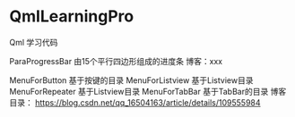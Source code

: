 # QmlLearningPro
Qml 学习代码

ParaProgressBar  由15个平行四边形组成的进度条
博客：xxx

MenuForButton 基于按键的目录
MenuForListview 基于Listview目录
MenuForRepeater 基于Listview目录
MenuForTabBar 基于TabBar的目录
博客目录： https://blog.csdn.net/qq_16504163/article/details/109555984


